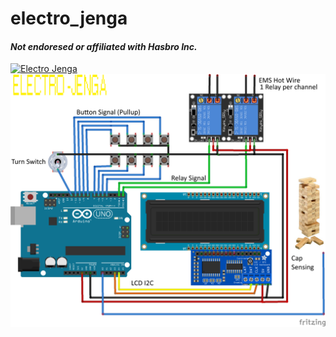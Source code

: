 # electro_jenga
#### *Not endoresed or affiliated with Hasbro Inc.*
[![Electro Jenga](https://img.youtube.com/vi/5HV1B0rng8A/0.jpg)](https://www.youtube.com/watch?v=5HV1B0rng8A)  
![Schematic](electro_jenga_bb.png)
